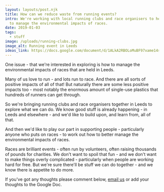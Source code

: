 ```yaml
---
layout: layouts/post.njk
title: How can we reduce waste from running events?
intro: We're working with local running clubs and race organisers to help them
  to manage the environmental impacts of races.
date: 2019-01-03
tags:
  - stuff
image: /uploads/running-clubs.jpg
image_alt: Running event in Leeds
ideas_link: https://docs.google.com/document/d/1ALkA2RBOLoMuBF97xame14sS-yqzxTRp0Iuwd9GV_e0/edit
---
```


One issue - that we're interested in exploring is how to manage the environmental impacts of races that are held in Leeds.

Many of us love to run - and lots run to race. And there are all sorts of positive impacts of all of that! But naturally there are some less positive impacts too - most notably the enormous amount of single-use plastics that hundreds of runners can get through.

So we're bringing running clubs and race organisers together in Leeds to explore what we can do. We know good stuff is already happening - in Leeds and elsewhere - and we'd like to build upon, and learn from, all of that.

And then we'd like to play our part in supporting people - particularly anyone who puts on races - to work out how to better manage the environmental impacts of races.

Races are brilliant events - often run by volunteers, often raising thousands of pounds for charities. We don't want to spoil that fun - and we don't want to make things overly complicated - particularly when people are working hard for free. But we're sure there'll be stuff we can do together - and we know there is appetite to do more.

If you've got any thoughts please comment below, [email us](mailto:info@zerowasteleeds.org.uk) or add your thoughts to the Google Doc.

